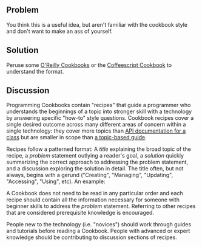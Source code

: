 ## Problem
You think this is a useful idea, but aren't familiar with the cookbook style and don't want to make an ass of yourself.

## Solution
Peruse some [O'Reilly Cookbooks](http://shop.oreilly.com/category/series/cookbooks.do) or the [Coffeescript Cookbook](http://coffeescriptcookbook.com/) to understand the format.

## Discussion
Programming Cookbooks contain "recipes" that guide a programmer who understands the beginnings of a topic into stronger skill with a technology by answering specific "how-to" style questions.  Cookbook recipes cover a single desired outcome across many different areas of concern within a single technology: they cover more topics than [API documentation for a class](http://docs.emberjs.com/#doc=Ember.StateManager&src=fal) but are smaller in scope than [a topic-based guide](http://emberjs.com/guides/view_layer/).

Recipes follow a patterned format: A _title_ explaining the broad topic of the recipe, a _problem_ statement outlying a reader's goal, a _solution_ quickly summarizing the correct approach to addressing the problem statement, and a discussion exploring the solution in detail. The title often, but not always, begins with a gerund ("Creating", "Managing", "Updating", "Accessing", "Using", etc). An example:

A Cookbook does not need to be read in any particular order and each recipe should contain all the information necessary  for someone with beginner skills to address the _problem_ statement. Referring to other recipes that are considered prerequisite knowledge is encouraged. 

People new to the technology (i.e. "novices") should work through guides and tutorials before reading a Cookbook. People with advanced or expert knowledge should be contributing to discussion sections of recipes. 


